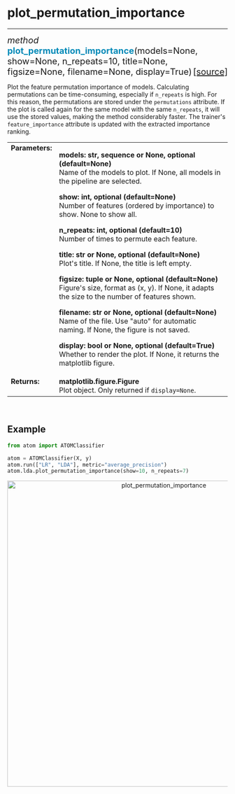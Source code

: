 # plot_permutation_importance
-----------------------------

<div style="font-size:20px">
<em>method</em> <strong style="color:#008AB8">plot_permutation_importance</strong>(models=None,
show=None, n_repeats=10, title=None, figsize=None, filename=None, display=True)
<span style="float:right">
<a href="https://github.com/tvdboom/ATOM/blob/master/atom/plots.py#L1943">[source]</a>
</span>
</div>

Plot the feature permutation importance of models. Calculating
permutations can be time-consuming, especially if `n_repeats`
is high. For this reason, the permutations are stored under the
`permutations` attribute. If the plot is called again for the
same model with the same `n_repeats`, it will use the stored
values, making the method considerably faster. The trainer's
`feature_importance` attribute is updated with the extracted
importance ranking.

<table style="font-size:16px">
<tr>
<td width="20%" class="td_title" style="vertical-align:top"><strong>Parameters:</strong></td>
<td width="80%" class="td_params">
<p>
<strong>models: str, sequence or None, optional (default=None)</strong><br>
Name of the models to plot. If None, all models in the pipeline are selected.
</p>
<p>
<strong>show: int, optional (default=None)</strong><br>
Number of features (ordered by importance) to show. None to show all.
</p>
<p>
<strong>n_repeats: int, optional (default=10)</strong><br>
Number of times to permute each feature.
</p>
<p>
<strong>title: str or None, optional (default=None)</strong><br>
Plot's title. If None, the title is left empty.
</p>
<p>
<strong>figsize: tuple or None, optional (default=None)</strong><br>
Figure's size, format as (x, y). If None, it adapts the size to the
number of features shown.
</p>
<p>
<strong>filename: str or None, optional (default=None)</strong><br>
Name of the file. Use "auto" for automatic naming.
If None, the figure is not saved.
</p>
<p>
<strong>display: bool or None, optional (default=True)</strong><br>
Whether to render the plot. If None, it returns the matplotlib figure.
</p>
</td>
</tr>
<tr>
<td width="20%" class="td_title" style="vertical-align:top"><strong>Returns:</strong></td>
<td width="80%" class="td_params">
<strong>matplotlib.figure.Figure</strong><br>
Plot object. Only returned if <code>display=None</code>.
</td>
</tr>
</table>
<br />



## Example

```python
from atom import ATOMClassifier

atom = ATOMClassifier(X, y)
atom.run(["LR", "LDA"], metric="average_precision")
atom.lda.plot_permutation_importance(show=10, n_repeats=7)
```

<div align="center">
    <img src="../../../img/plots/plot_permutation_importance.png" alt="plot_permutation_importance" width="700" height="700"/>
</div>
